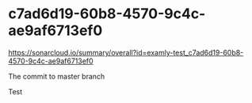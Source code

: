 # c7ad6d19-60b8-4570-9c4c-ae9af6713ef0
https://sonarcloud.io/summary/overall?id=examly-test_c7ad6d19-60b8-4570-9c4c-ae9af6713ef0


The commit to master branch

Test




